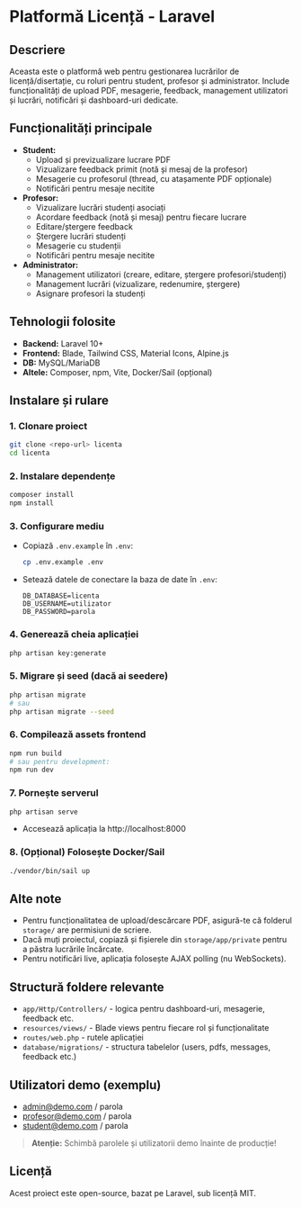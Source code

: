 # Platformă Licență - Laravel

## Descriere

Aceasta este o platformă web pentru gestionarea lucrărilor de licență/disertație, cu roluri pentru student, profesor și administrator. Include funcționalități de upload PDF, mesagerie, feedback, management utilizatori și lucrări, notificări și dashboard-uri dedicate.

## Funcționalități principale
- **Student:**
  - Upload și previzualizare lucrare PDF
  - Vizualizare feedback primit (notă și mesaj de la profesor)
  - Mesagerie cu profesorul (thread, cu atașamente PDF opționale)
  - Notificări pentru mesaje necitite
- **Profesor:**
  - Vizualizare lucrări studenți asociați
  - Acordare feedback (notă și mesaj) pentru fiecare lucrare
  - Editare/ștergere feedback
  - Ștergere lucrări studenți
  - Mesagerie cu studenții
  - Notificări pentru mesaje necitite
- **Administrator:**
  - Management utilizatori (creare, editare, ștergere profesori/studenți)
  - Management lucrări (vizualizare, redenumire, ștergere)
  - Asignare profesori la studenți

## Tehnologii folosite
- **Backend:** Laravel 10+
- **Frontend:** Blade, Tailwind CSS, Material Icons, Alpine.js
- **DB:** MySQL/MariaDB
- **Altele:** Composer, npm, Vite, Docker/Sail (opțional)

## Instalare și rulare

### 1. Clonare proiect
```bash
git clone <repo-url> licenta
cd licenta
```

### 2. Instalare dependențe
```bash
composer install
npm install
```

### 3. Configurare mediu
- Copiază `.env.example` în `.env`:
  ```bash
  cp .env.example .env
  ```
- Setează datele de conectare la baza de date în `.env`:
  ```env
  DB_DATABASE=licenta
  DB_USERNAME=utilizator
  DB_PASSWORD=parola
  ```

### 4. Generează cheia aplicației
```bash
php artisan key:generate
```

### 5. Migrare și seed (dacă ai seedere)
```bash
php artisan migrate
# sau
php artisan migrate --seed
```

### 6. Compilează assets frontend
```bash
npm run build
# sau pentru development:
npm run dev
```

### 7. Pornește serverul
```bash
php artisan serve
```
- Accesează aplicația la http://localhost:8000

### 8. (Opțional) Folosește Docker/Sail
```bash
./vendor/bin/sail up
```

## Alte note
- Pentru funcționalitatea de upload/descărcare PDF, asigură-te că folderul `storage/` are permisiuni de scriere.
- Dacă muți proiectul, copiază și fișierele din `storage/app/private` pentru a păstra lucrările încărcate.
- Pentru notificări live, aplicația folosește AJAX polling (nu WebSockets).

## Structură foldere relevante
- `app/Http/Controllers/` - logica pentru dashboard-uri, mesagerie, feedback etc.
- `resources/views/` - Blade views pentru fiecare rol și funcționalitate
- `routes/web.php` - rutele aplicației
- `database/migrations/` - structura tabelelor (users, pdfs, messages, feedback etc.)

## Utilizatori demo (exemplu)
- admin@demo.com / parola
- profesor@demo.com / parola
- student@demo.com / parola

> **Atenție:** Schimbă parolele și utilizatorii demo înainte de producție!

## Licență
Acest proiect este open-source, bazat pe Laravel, sub licență MIT.

